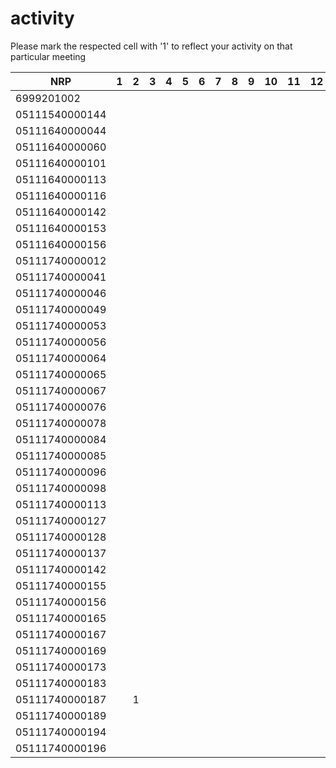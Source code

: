 # activity
Please mark the respected cell with '1' to reflect your activity on that particular meeting

| NRP            | 1 | 2 | 3 | 4 | 5 | 6 | 7 | 8 | 9 | 10 | 11 | 12 | 13 | 14 | 15 | 16 |
|----------------|---|---|---|---|---|---|---|---|---|----|----|----|----|----|----|----|
| 6999201002     |   |   |   |   |   |   |   |   |   |    |    |    |    |    |    |    |
| 05111540000144 |   |   |   |   |   |   |   |   |   |    |    |    |    |    |    |    |
| 05111640000044 |   |   |   |   |   |   |   |   |   |    |    |    |    |    |    |    |
| 05111640000060 |   |   |   |   |   |   |   |   |   |    |    |    |    |    |    |    |
| 05111640000101 |   |   |   |   |   |   |   |   |   |    |    |    |    |    |    |    |
| 05111640000113 |   |   |   |   |   |   |   |   |   |    |    |    |    |    |    |    |
| 05111640000116 |   |   |   |   |   |   |   |   |   |    |    |    |    |    |    |    |
| 05111640000142 |   |   |   |   |   |   |   |   |   |    |    |    |    |    |    |    |
| 05111640000153 |   |   |   |   |   |   |   |   |   |    |    |    |    |    |    |    |
| 05111640000156 |   |   |   |   |   |   |   |   |   |    |    |    |    |    |    |    |
| 05111740000012 |   |   |   |   |   |   |   |   |   |    |    |    |    |    |    |    |
| 05111740000041 |   |   |   |   |   |   |   |   |   |    |    |    |    |    |    |    |
| 05111740000046 |   |   |   |   |   |   |   |   |   |    |    |    |    |    |    |    |
| 05111740000049 |   |   |   |   |   |   |   |   |   |    |    |    |    |    |    |    |
| 05111740000053 |   |   |   |   |   |   |   |   |   |    |    |    |    |    |    |    |
| 05111740000056 |   |   |   |   |   |   |   |   |   |    |    |    |    |    |    |    |
| 05111740000064 |   |   |   |   |   |   |   |   |   |    |    |    |    |    |    |    |
| 05111740000065 |   |   |   |   |   |   |   |   |   |    |    |    |    |    |    |    |
| 05111740000067 |   |   |   |   |   |   |   |   |   |    |    |    |    |    |    |    |
| 05111740000076 |   |   |   |   |   |   |   |   |   |    |    |    |    |    |    |    |
| 05111740000078 |   |   |   |   |   |   |   |   |   |    |    |    |    |    |    |    |
| 05111740000084 |   |   |   |   |   |   |   |   |   |    |    |    |    |    |    |    |
| 05111740000085 |   |   |   |   |   |   |   |   |   |    |    |    |    |    |    |    |
| 05111740000096 |   |   |   |   |   |   |   |   |   |    |    |    |    |    |    |    |
| 05111740000098 |   |   |   |   |   |   |   |   |   |    |    |    |    |    |    |    |
| 05111740000113 |   |   |   |   |   |   |   |   |   |    |    |    |    |    |    |    |
| 05111740000127 |   |   |   |   |   |   |   |   |   |    |    |    |    |    |    |    |
| 05111740000128 |   |   |   |   |   |   |   |   |   |    |    |    |    |    |    |    |
| 05111740000137 |   |   |   |   |   |   |   |   |   |    |    |    |    |    |    |    |
| 05111740000142 |   |   |   |   |   |   |   |   |   |    |    |    |    |    |    |    |
| 05111740000155 |   |   |   |   |   |   |   |   |   |    |    |    |    |    |    |    |
| 05111740000156 |   |   |   |   |   |   |   |   |   |    |    |    |    |    |    |    |
| 05111740000165 |   |   |   |   |   |   |   |   |   |    |    |    |    |    |    |    |
| 05111740000167 |   |   |   |   |   |   |   |   |   |    |    |    |    |    |    |    |
| 05111740000169 |   |   |   |   |   |   |   |   |   |    |    |    |    |    |    |    |
| 05111740000173 |   |   |   |   |   |   |   |   |   |    |    |    |    |    |    |    |
| 05111740000183 |   |   |   |   |   |   |   |   |   |    |    |    |    |    |    |    |
| 05111740000187 |   | 1 |   |   |   |   |   |   |   |    |    |    |    |    |    |    |
| 05111740000189 |   |   |   |   |   |   |   |   |   |    |    |    |    |    |    |    |
| 05111740000194 |   |   |   |   |   |   |   |   |   |    |    |    |    |    |    |    |
| 05111740000196 |   |   |   |   |   |   |   |   |   |    |    |    |    |    |    |    |
